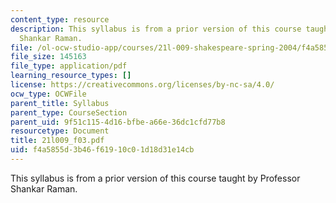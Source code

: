 ```yaml
---
content_type: resource
description: This syllabus is from a prior version of this course taught by Professor
  Shankar Raman.
file: /ol-ocw-studio-app/courses/21l-009-shakespeare-spring-2004/f4a5855d3b46f61910c01d18d31e14cb_21l009_f03.pdf
file_size: 145163
file_type: application/pdf
learning_resource_types: []
license: https://creativecommons.org/licenses/by-nc-sa/4.0/
ocw_type: OCWFile
parent_title: Syllabus
parent_type: CourseSection
parent_uid: 9f51c115-4d16-bfbe-a66e-36dc1cfd77b8
resourcetype: Document
title: 21l009_f03.pdf
uid: f4a5855d-3b46-f619-10c0-1d18d31e14cb
---
```

This syllabus is from a prior version of this course taught by Professor Shankar Raman.